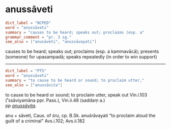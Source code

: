 # anussāveti

``` toml
dict_label = "NCPED"
word = "anussāveti"
summary = "causes to be heard; speaks out; proclaims (esp. a"
grammar_comment = "pr. 3 sg."
see_also = ["anusāveti", "anussāvayati"]
```

causes to be heard; speaks out; proclaims (esp. a kammavācā); presents (someone) for upasampadā; speaks repeatedly (in order to win support)

--------------------

``` toml
dict_label = "PTS"
word = "anussāveti"
summary = "to cause to be heard or sound; to proclaim utter,"
see_also = ["anussāvita"]
```

to cause to be heard or sound; to proclaim utter, speak out Vin.i.103 (˚ssāviyamāna ppr. Pass.), Vin.ii.48 (saddaṃ a.)  
pp *[anussāvita](anussāvita.md)*.

anu \+ sāveti, Caus. of *śru*, cp. B.Sk. anuśrāvayati “to proclaim aloud the guilt of a criminal” Avs.i.102; Avs.ii.182

